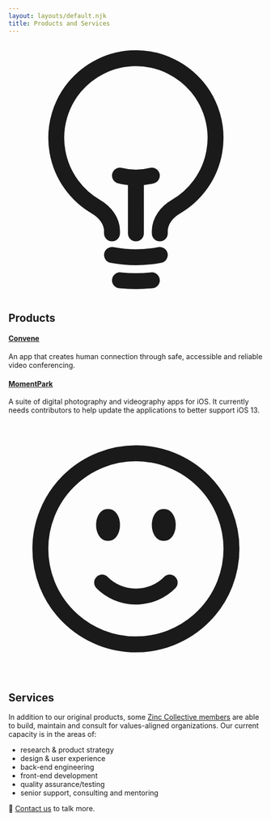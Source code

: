 ```yaml
---
layout: layouts/default.njk
title: Products and Services
---
```


<svg xmlns="http://www.w3.org/2000/svg" fill="none" viewBox="0 0 24 24" stroke-width="1.5" stroke="currentColor" class="w-6 h-6 float-left mr-2 mt-3">
  <path stroke-linecap="round" stroke-linejoin="round" d="M12 18v-5.25m0 0a6.01 6.01 0 001.5-.189m-1.5.189a6.01 6.01 0 01-1.5-.189m3.75 7.478a12.06 12.06 0 01-4.5 0m3.75 2.383a14.406 14.406 0 01-3 0M14.25 18v-.192c0-.983.658-1.823 1.508-2.316a7.5 7.5 0 10-7.517 0c.85.493 1.509 1.333 1.509 2.316V18" />
</svg>

## Products

#### [Convene]

An app that creates human connection through safe, accessible and reliable video conferencing.

#### [MomentPark]

A suite of digital photography and videography apps for iOS. It currently needs contributors to help update the applications to better support iOS 13.

[Convene]: https://convene.zinc.coop/
[MomentPark]: https://www.momentpark.com

<svg xmlns="http://www.w3.org/2000/svg" fill="none" viewBox="0 0 24 24" stroke-width="1.5" stroke="currentColor" class="w-6 h-6 float-left mr-2 mt-2">
  <path stroke-linecap="round" stroke-linejoin="round" d="M15.182 15.182a4.5 4.5 0 01-6.364 0M21 12a9 9 0 11-18 0 9 9 0 0118 0zM9.75 9.75c0 .414-.168.75-.375.75S9 10.164 9 9.75 9.168 9 9.375 9s.375.336.375.75zm-.375 0h.008v.015h-.008V9.75zm5.625 0c0 .414-.168.75-.375.75s-.375-.336-.375-.75.168-.75.375-.75.375.336.375.75zm-.375 0h.008v.015h-.008V9.75z" />
</svg>

## Services

In addition to our original products, some [Zinc Collective members](/people) are able to build, maintain and consult for values-aligned organizations. Our current capacity is in the areas of:

* research & product strategy
* design & user experience
* back-end engineering
* front-end development
* quality assurance/testing
* senior support, consulting and mentoring

 💌 [Contact us](/contact-us) to talk more.
